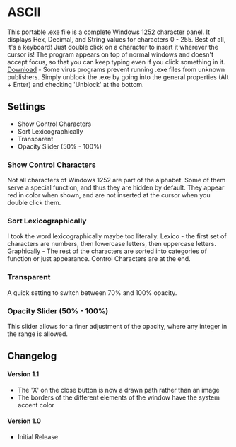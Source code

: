 # ASCII
This portable .exe file is a complete Windows 1252 character panel. It displays Hex, Decimal, and String values for characters 0 - 255. Best of all, it's a keyboard! Just double click on a character to insert it wherever the cursor is!
The program appears on top of normal windows and doesn't accept focus, so that you can keep typing even if you click something in it.
[Download](https://drive.google.com/open?id=1AhAfD4ZWCQOpfAyPDRKEfE3WCpYiexfa) - Some virus programs prevent running .exe files from unknown publishers. Simply unblock the .exe by going into the general properties (Alt + Enter) and checking 'Unblock' at the bottom.

## Settings
- Show Control Characters
- Sort Lexicographically
- Transparent
- Opacity Slider (50% - 100%)

### Show Control Characters
Not all characters of Windows 1252 are part of the alphabet. Some of them serve a special function, and thus they are hidden by default. They appear red in color when shown, and are not inserted at the cursor when you double click them.

### Sort Lexicographically
I took the word lexicographically maybe too literally. Lexico - the first set of characters are numbers, then lowercase letters, then uppercase letters. Graphically - The rest of the characters are sorted into categories of function or just appearance. Control Characters are at the end.

### Transparent
A quick setting to switch between 70% and 100% opacity.

### Opacity Slider (50% - 100%)
This slider allows for a finer adjustment of the opacity, where any integer in the range is allowed.

## Changelog

#### Version 1.1
- The 'X' on the close button is now a drawn path rather than an image
- The borders of the different elements of the window have the system accent color

#### Version 1.0
- Initial Release
